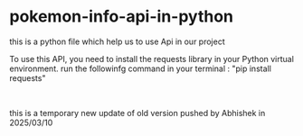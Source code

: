 # pokemon-info-api-in-python
this is a python file which help us to use Api in our project 

To use this API, you need to install the requests library in your Python virtual environment.
run the followinfg command in your terminal :
"pip install requests"

<br>

this is a temporary new update of old version pushed by Abhishek in 2025/03/10
